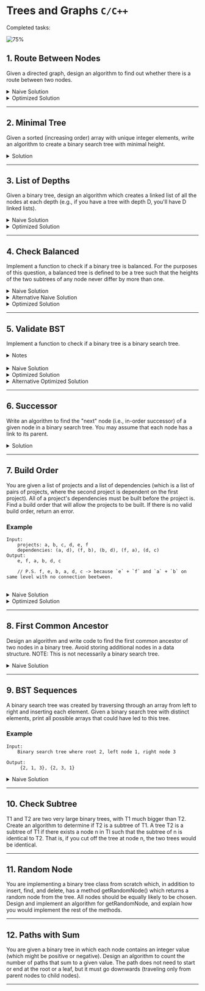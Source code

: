 # Trees and Graphs `C/C++`

Completed tasks:

![75%](https://progress-bar.xyz/75)

## 1. Route Between Nodes

Given a directed graph, design an algorithm to find out whether there is a route between two nodes.

<details>
<summary>Naive Solution</summary>

#### Complexity

- Time Complexity: `O(|V|+|E|)` - where `|V|` - nodes (vertices), `|E|` - edges
- Space Complexity: `O(|V|)` - where `|V|` - nodes (vertices)

#### Implementation

```cpp
bool search(Node *startNode, Node *finishNode) {
        if(startNode == finishNode){
            return true;
        }

        std::queue<Node *> q;
        std::unordered_set<Node *> visitedNodes;
        std::vector<Node *> *currentConnectedNodes;

        Node *current = startNode;
        while (current != nullptr) {
            if (current == finishNode) {
                return true;
            }

            currentConnectedNodes = &current->connectedNodes;

            for (auto node : *currentConnectedNodes){
                if (!visitedNodes.contains(node)) {
                    q.push(node);
                }
            }

            visitedNodes.insert(currentConnectedNodes->begin(), currentConnectedNodes->end());

            if (!q.empty()) {
                current = q.front();
                q.pop();
            } else {
                current = nullptr;
            }
        }

        return false;
    }
```

</details>

<details>
<summary>Optimized Solution</summary>

#### Complexity

- Time Complexity: `O(|V|+|E|)` - where `|V|` - nodes (vertices), `|E|` - edges
- Space Complexity: `O(|V|)` - where `|V|` - nodes (vertices)

#### Implementation

```cpp
bool search(Node *startNode, Node *finishNode) {
        if (startNode == finishNode) {
            return true;
        }

        std::queue<Node *> q;
        std::unordered_set<Node *> visitedNodes;

        visitedNodes.insert(startNode);
        q.push(startNode);

        Node *current;
        std::vector<Node *> *currentConnectedNodes;

        while (!q.empty()) {
            current = q.front();
            q.pop();

            if (current != nullptr) {
                currentConnectedNodes = &current->connectedNodes;

                for (auto node : *currentConnectedNodes){
                    if (!visitedNodes.contains(node)) {
                        if (node == finishNode) {
                            return true;
                        } else {
                            visitedNodes.insert(node);
                            q.push(node);
                        }
                    }
                }

                visitedNodes.insert(current);
            }
        }

        return false;
    }
```

</details>

<hr/>

## 2. Minimal Tree

Given a sorted (increasing order) array with unique integer elements, write an algorithm to create a binary search tree
with minimal height.

<details>
<summary>Solution</summary>

#### Assumptions

- Array contains no more than 9999 elements, we want to avoid stackoverflow for this recursive algorithm

#### Complexity

- Time Complexity: `O(N)`
- Space Complexity: `O(log N)` - algorithm doesn't use memory for store temporary results, but recursion use call stack.
  Result tree will consume `O(|V|)` memory.

#### Implementation

```cpp
Node *createMinimalBST(int *orderedNumbers, int start, int end, int level) {
        if (level > 9999) {
            throw "Too deep, consider to use stack instead of recursion";
        }

        if (end < start) {
            return nullptr;
        }

        int middleId = (end + start) / 2;

        Node *node = new Node(orderedNumbers[middleId], level);
        Node *left = createMinimalBST(orderedNumbers, start, middleId - 1, level + 1);
        if (left != nullptr) {
            node->connect(left);
        }
        Node *right = createMinimalBST(orderedNumbers, middleId + 1, end, level + 1);
        if (right != nullptr) {
            node->connect(right);
        }
        return node;
    }
```

</details>

<hr/>

## 3. List of Depths

Given a binary tree, design an algorithm which creates a linked list of all the nodes at each depth (e.g., if you have a
tree with depth D, you'll have D linked lists).

<details>
<summary>Naive Solution</summary>

#### Complexity

- Time Complexity: `O(N)`
- Space Complexity: `O(N)`

#### Implementation

```cpp
std::vector<std::vector<Node *>> levelsAsList(Tree tree) {
    if (tree.root() == nullptr) {
        return std::vector<std::vector<Node *>>();
    }
    std::queue<Node *> nodes;
    
    std::vector<std::vector<Node *>> levelsList;
    std::vector<Node *> level;
    
    int currentLevelChildren = 1;
    int nextLevelChildren = 0;
    int depth = 0;
    
    levelsList.push_back(std::vector<Node *>());
    tree.breadthFirstTraverse([&](Node *current) {
    --currentLevelChildren;
    
    levelsList.at(depth).push_back(current);
    std::vector<Node *> *currentConnectedNodes = &current->connectedNodes;
    
    nextLevelChildren += currentConnectedNodes->size();
    
    if (currentLevelChildren == 0) {
      ++depth;
      levelsList.push_back(std::vector<Node *>());
      currentLevelChildren = nextLevelChildren;
      nextLevelChildren = 0;
    }
    
     return false;
    });
    
    return levelsList;
}
```

</details>

<details>
<summary>Optimized Solution</summary>

#### Complexity

- Time Complexity: `O(N)`
- Space Complexity: `O(N)`

#### Implementation

```cpp
void createLevelLinkedListDepth(Node *root, std::vector<std::vector<Node *> *> *lists, int level) {
    if (root == nullptr) {
        return;
    }

    if (lists->size() == level) {
        lists->push_back(new std::vector<Node *>());
    }
    auto list = (*lists)[level];

    list->push_back(root);

    for (Node *child: root->connectedNodes) {
        createLevelLinkedListDepth(child, lists, level + 1);
    }
}

std::vector<std::vector<Node *> *> *createLevelLinkedListBreadth(Node *root) {
    std::vector<std::vector<Node *> *> *result = new std::vector<std::vector<Node *> *>();
    std::vector<Node *> *current = new std::vector<Node *>();
    if (root != nullptr) {
        current->push_back(root);
    }

    while (current->size() > 0) {
        result->push_back(current);
        std::vector<Node *> *parents = current;
        current = new std::vector<Node *>();
        for (Node *parent: *parents) {
            for (Node *child: parent->connectedNodes) {
                current->push_back(child);
            }
        }
    }

    return result;
}
```

</details>

<hr/>

## 4. Check Balanced

Implement a function to check if a binary tree is balanced. For the purposes of this question, a balanced tree is
defined to be a tree such that the heights of the two subtrees of any node never differ by more than one.

<details>
<summary>Naive Solution</summary>

#### Complexity

- Time Complexity: `O(N)`
- Space Complexity: `O(log N)` - recursion

#### Implementation

```cpp
int maxDepth = -1; // private member
int secondDepth = 0; // private member

bool isBalanced(Node *current, int level) {
    for (auto c: current->connectedNodes) {
        if (level > maxDepth) {
            if (abs(secondDepth - level) > 1) {
                return false;
            }
            secondDepth = maxDepth;
            maxDepth = level;
        }
        if (!isBalanced(c, level + 1)) {
            return false;
        }
    }

    return true;
};
```

</details>

<details>
<summary>Alternative Naive Solution</summary>

#### Complexity

- Time Complexity: `O(N log N)`
- Space Complexity: `O(N)`

#### Implementation

```cpp
int maxDepth = -1; // private member
int secondDepth = 0; // private member

bool isBalanced(Node *current, int level) {
    for (auto c: current->connectedNodes) {
        if (level > maxDepth) {
            if (abs(secondDepth - level) > 1) {
                return false;
            }
            secondDepth = maxDepth;
            maxDepth = level;
        }
        if (!isBalanced(c, level + 1)) {
            return false;
        }
    }

    return true;
};
```

</details>

<details>
<summary>Optimized Solution</summary>

#### Complexity

- Time Complexity: `O(N)`
- Space Complexity: `O(log N)`

#### Implementation

```cpp
int checkHeight(Node *root){
    if(root == nullptr) return -1;
    int max = -1;
    int min = INT_MAX;
    for (auto c: root->connectedNodes) {
        int value = checkHeight(c);
        if(value == INT_MIN){
            return INT_MIN;
        }
        if (value > max) {
            max = value;
        }
        if (value < min) {
            min = value;
        }
    }
    if(abs(max - min)>1){
        return INT_MIN;
    }
    return max + 1;
}

bool isBalanced(Node *root){
    return checkHeight(root) != INT_MIN;
}
```

</details>

<hr/>

## 5. Validate BST

Implement a function to check if a binary tree is a binary search tree.

<details>
<summary>Notes</summary>

We have some weird cases with duplicates

```
7         9
 \       /
  10    8
 /       \
7         9
```

On the one hand, this tree is BST because every left value is lower or equal with parent value and right values are
bigger than the parent value. On the other hand, the right subtree can't hold a value smaller or equal to the parent. It
fit
Binary Search Tree conditions. For example, `checkBSTMinMax` implementation can not detect this case.

Moreover, in the book, I have found a mistake in `checkBST`.

Book code:

`if (lastValue != nullptr && n->getId() <= (*lastValue))`

My code:

`if (lastValue != nullptr && (*lastValue) > n->getId())`

Why? - With this compare `n->getId() <= (*lastValue)`, we think that left values can't be equal to parent, but it is
wrong. I think that this mistake was admitted because of the wrong position of values, if we move `lastValue` to the
left of
comparison, then it will be clear.

</details>

<br/>

<details>
<summary>Naive Solution</summary>

#### Complexity

- Time Complexity: `O(N)`
- Space Complexity: `O(log N)` - recursion

#### Implementation

```cpp
bool isBinarySearchTree(BinaryTreeNode *node) {
    if (node == nullptr) {
        return true;
    }
    if (node->left() != nullptr) {
        if (node->left()->getId() > node->getId()) {
            return false;
        }
    }
    if (node->right() != nullptr) {
        if (node->right()->getId() <= node->getId()) {
            return false;
        }
    }
    bool good = isBinarySearchTree(node->left());
    if (!good) {
        return false;
    }
    good = isBinarySearchTree(node->right());
    return good;
}
```

</details>

<details>
<summary>Optimized Solution</summary>

#### Complexity

- Time Complexity: `O(N)`
- Space Complexity: `O(log N)` - recursion

#### Implementation

```cpp
// pretty close to mine
bool checkBST(BinaryTreeNode *n) {
  if (n == nullptr) return true;
  
  if (!checkBST(n->left())) {
    return false;
  }
  if (lastValue != nullptr && (*lastValue) > n->getId()) {
    return false;
  }
  int data = n->getId();
  
  lastValue = &data;
  
  if (!checkBST(n->right())) {
    return false;
  }
  return true;
}
```

</details>

<details>
<summary>Alternative Optimized Solution</summary>

#### Complexity

- Time Complexity: `O(N)`
- Space Complexity: `O(log N)` - recursion

#### Implementation

```cpp
bool checkBSTMinMax(BinaryTreeNode *n) {
    return checkBSTMinMax(n, nullptr, nullptr);
}

bool checkBSTMinMax(BinaryTreeNode *n, int *min, int *max) {
   if (n == nullptr) {
       return true;
   }
   if ((min != nullptr && n->getId() <= (*min)) || (max != nullptr && n->getId() > (*max))) {
       return false;
   }
   int data = n->getId();
   if (!checkBSTMinMax(n->left(), min, &data) || !checkBSTMinMax(n->right(), &data, max)) {
       return false;
   }
   return true;
}
```

</details>

<hr/>

## 6. Successor

Write an algorithm to find the "next" node (i.e., in-order successor) of a given node in a binary search tree. You may
assume that each node has a link to its parent.

<details>
<summary>Solution</summary>

#### Complexity

- Time Complexity: `O(N)` - worst case that right subtree contains almost all elements
- Space Complexity: `O(1)`

#### Implementation

```cpp
Node *inorderSuccessor(BiDirectedBinaryTreeNode *n) {
    if (n == nullptr) {
        return nullptr;
    }
    
    if (n->right() != nullptr) {
        return leftMostChild(n);
    } 
    
    BiDirectedBinaryTreeNode *q = n;
    BiDirectedBinaryTreeNode *x = n->parent;
    while (x != nullptr && x->left() != q) {
        q = x;
        x = x->parent;
    }
    return x;
}

BiDirectedBinaryTreeNode *leftMostChild(BiDirectedBinaryTreeNode *node) {
    if (node == nullptr) {
        return nullptr;
    }
    auto current = node;
    while (current->left() != nullptr) {
        current = current->left();
    }
    return current;
}
```

</details>

<hr/>

## 7. Build Order

You are given a list of projects and a list of dependencies (which is a list of pairs of projects, where the second
project is dependent on the first project). All of a project's dependencies must be built before the project is. Find a
build order that will allow the projects to be built. If there is no valid build order, return an error.

### Example

```
Input:
    projects: a, b, c, d, e, f
    dependencies: (a, d), (f, b), (b, d), (f, a), (d, c) 
Output: 
    e, f, a, b, d, c 
    
    // P.S. f, e, b, a, d, c -> because `e` + `f` and `a` + `b` on same level with no connection beetween.
```

<br/>

<details>
<summary>Naive Solution</summary>

#### Complexity

- Time Complexity:
  `O(N)` - not N actually, number of edges E, because I built and traverse a full graph of dependant projects
- Space Complexity:
  `O(N)` - Graph of dependants with all verticies (projects) + technical structures for better finding performance

#### Implementation

```cpp
void buildDeps() {
    std::vector projects = {'a', 'b', 'c', 'd', 'e', 'f'};
    std::unordered_set tops(projects.begin(), projects.end());
    std::vector<std::pair<char, char> > dependencies = {
        {'a', 'd'},
        {'f', 'b'},
        {'b', 'd'},
        {'f', 'a'},
        {'d', 'c'},
    };

    std::unordered_map<char, Node *> projectsWithDependants;

    for (auto [in, out]: dependencies) {
        Node *currentProject = getProjectNode(in, &projectsWithDependants);
        Node *dependantProject = getProjectNode(out, &projectsWithDependants);

        tops.erase(out);

        currentProject->connect(dependantProject);
    }

    std::vector<Node *> nodes(projectsWithDependants.size());
    auto value_selector = [](auto pair) { return pair.second; };
    std::ranges::transform(projectsWithDependants, nodes.begin(), value_selector);

    std::unordered_set<char> visited;

    for (const auto top: tops) {
        if (!projectsWithDependants.contains(top)) {
            visited.insert(top);
            std::cout << top << " ";
        }
    }

    for (const auto top: tops) {
        if (projectsWithDependants.contains(top) && !visited.contains(top)) {
            std::cout << top << " ";
            const auto node = projectsWithDependants.at(top);
            traverse(node, visited);
            visited.insert(top);
        }
    }

    std::cout << std::endl;
}

// e, f, (a/b), (b/a), d, c
void traverse(const Node *node, std::unordered_set<char> &visited) {
    for (const auto connected: node->connectedNodes) {
        if (!visited.contains(static_cast<char>(connected->getId()))) {
            std::cout << static_cast<char>(connected->getId()) << " ";
        }
    }

    for (const auto connected: node->connectedNodes) {
        traverse(connected, visited);
        visited.insert(static_cast<char>(connected->getId()));
    }
}
```

</details>

<details>
<summary>Optimized Solution</summary>

#### Complexity

#### Implementation

```cpp

```

</details>

<hr/>

## 8. First Common Ancestor

Design an algorithm and write code to find the first common ancestor of two nodes in a binary tree. Avoid storing
additional nodes in a data structure. NOTE: This is not necessarily a binary search tree.

<details>
<summary>Naive Solution</summary>

#### Complexity

- Time Complexity: `O(N)` - the worst case when we have to traverse all tree to find element
- Space Complexity: `O(N)` - if tree is unbalanced, there is a case when we store whole tree in a path queue

#### Implementation

```cpp
void run() {
    Tree tree;
    tree.createDefiniteTree();

    constexpr int first = 3;
    constexpr int second = 6;

    auto firstNodePath = path(tree, first);
    auto secondNodePath = path(tree, second);

    while (firstNodePath.size() > secondNodePath.size()) {
        firstNodePath.pop();
    }

    while (secondNodePath.size() > firstNodePath.size()) {
        secondNodePath.pop();
    }

    while (!firstNodePath.empty() && !secondNodePath.empty() && firstNodePath.front()->getId() != secondNodePath.front()->getId()) {
        firstNodePath.pop();
        secondNodePath.pop();
    }

    if (firstNodePath.empty()) { // anyway
        std::cout << "Can't find first common ancestor looks like an error" << std::endl;
    } else {
        std::cout << "First common ancestor is : " << firstNodePath.front()->getId() << std::endl;
    }
}

std::queue<Node *> path(const Tree &tree, const int value) {
    std::queue<Node *> nodePath;

    tree.findPath(tree.roots, nodePath, value);

    return nodePath;
}
```

</details>

<hr/>

## 9. BST Sequences

A binary search tree was created by traversing through an array from left to right and inserting each element. Given a
binary search tree with distinct elements, print all possible arrays that could have led to this tree.

### Example

```
Input:
    Binary search tree where root 2, left node 1, right node 3
    
Output:
     {2, 1, 3}, {2, 3, 1} 
```

<details>
<summary>Naive Solution</summary>

#### Complexity

- Time Complexity: `O(N * N!)` - we have to traverse all possible subsequences (permutation). For each node we have N! permutations.
- Space Complexity: `O(N * N!)` - we have to store all possible subsequences (permutation) on each level.

#### Implementation

```cpp
void run() {
    BinaryTree tree;
    tree.createBSTree();

    const std::vector<std::deque<const BinaryTreeNode *> > result = dfs(tree.root());

    for (const std::deque<const BinaryTreeNode *> &l: result) {
        std::cout << "{ ";
        for (const BinaryTreeNode *n: l) {
            std::cout << n->getId() << ", ";
        }
        std::cout << "}" << std::endl;
    }
}

static std::vector<std::deque<const BinaryTreeNode *> > dfs(const BinaryTreeNode *node) {
    std::vector<std::deque<const BinaryTreeNode *> > result;

    if (node == nullptr) {
        result.emplace_back();
        return result;
    }

    std::vector<std::deque<const BinaryTreeNode *> > leftSubResult = dfs(node->left());
    std::vector<std::deque<const BinaryTreeNode *> > rightSubResult = dfs(node->right());

    std::deque<const BinaryTreeNode *> current;
    current.push_back(node);

    for (std::deque<const BinaryTreeNode *> &l: leftSubResult) {
        for (std::deque<const BinaryTreeNode *> &r: rightSubResult) {
            std::vector<std::deque<const BinaryTreeNode *> > shuffled;

            shuffle(l, r, current, shuffled); // create a shuffled list of all subbranches

            result.insert(result.end(), shuffled.begin(), shuffled.end());
        }
    }

    return result;
}

static void shuffle(std::deque<const BinaryTreeNode *> &l, std::deque<const BinaryTreeNode *> &r,
                    std::deque<const BinaryTreeNode *> &current,
                    std::vector<std::deque<const BinaryTreeNode *> > &results) {
    if (l.empty() || r.empty()) {
        std::deque<const BinaryTreeNode *> result;

        // all current values are start of the subsequence
        result.insert(result.end(), current.begin(), current.end());
        if (!l.empty()) {
            // add all last in the left subtree
            result.insert(result.end(), l.begin(), l.end());
        }
        if (!r.empty()) {
            // add all last in the right subtree
            result.insert(result.end(), r.begin(), r.end());
        }

        results.emplace_back(result);
        return;
    }

    // backtracking algorigthm (delete, process, recover)
    const BinaryTreeNode *leftHead = l.front();
    l.pop_front();
    current.push_back(leftHead);
    shuffle(l, r, current, results);
    current.pop_back();
    l.push_front(leftHead);

    const BinaryTreeNode *rightHead = r.front();
    r.pop_front();
    current.push_back(rightHead);
    shuffle(l, r, current, results);
    current.pop_back();
    r.push_front(rightHead);
}
```

</details>

<hr/>

## 10. Check Subtree

T1 and T2 are two very large binary trees, with T1 much bigger than T2. Create an algorithm to determine if T2 is a
subtree of T1. A tree T2 is a subtree of T1 if there exists a node n in Tl such that the subtree of n is identical to
T2. That is, if you cut off the tree at node n, the two trees would be identical.

<hr/>

## 11. Random Node

You are implementing a binary tree class from scratch which, in addition to insert, find, and delete, has a method
getRandomNode() which returns a random node from the tree. All nodes should be equally likely to be chosen. Design and
implement an algorithm for getRandomNode, and explain how you would implement the rest of the methods.

<hr/>

## 12. Paths with Sum

You are given a binary tree in which each node contains an integer value (which might be positive or negative). Design
an algorithm to count the number of paths that sum to a given value. The path does not need to start or end at the root
or a leaf, but it must go downwards
(traveling only from parent nodes to child nodes).
<hr/>
